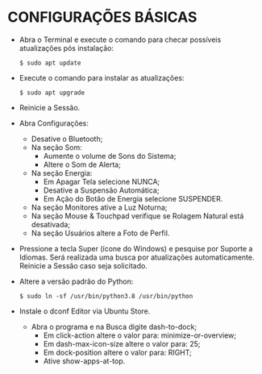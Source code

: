 # CONFIGURAÇÕES BÁSICAS

- Abra o Terminal e execute o comando para checar possíveis atualizações pós instalação:
  ```
  $ sudo apt update
  ```

- Execute o comando para instalar as atualizações:
  ```
  $ sudo apt upgrade
  ```

- Reinicie a Sessão.

- Abra Configurações:
  - Desative o Bluetooth;
  - Na seção Som:
    - Aumente o volume de Sons do Sistema;
    - Altere o Som de Alerta;
  - Na seção Energia:
    - Em Apagar Tela selecione NUNCA;
    - Desative a Suspensão Automática;
    - Em Ação do Botão de Energia selecione SUSPENDER.
  - Na seção Monitores ative a Luz Noturna;
  - Na seção Mouse & Touchpad verifique se Rolagem Natural está desativada;
  - Na seção Usuários altere a Foto de Perfil.

- Pressione a tecla Super (ícone do Windows) e pesquise por Suporte a Idiomas. Será realizada uma busca por atualizações automaticamente. Reinicie a Sessão caso seja solicitado.

- Altere a versão padrão do Python:
  ```
  $ sudo ln -sf /usr/bin/python3.8 /usr/bin/python
  ```

- Instale o dconf Editor via Ubuntu Store.
  - Abra o programa e na Busca digite dash-to-dock;
    - Em click-action altere o valor para: minimize-or-overview;
    - Em dash-max-icon-size altere o valor para: 25;
    - Em dock-position altere o valor para: RIGHT;
    - Ative show-apps-at-top.

